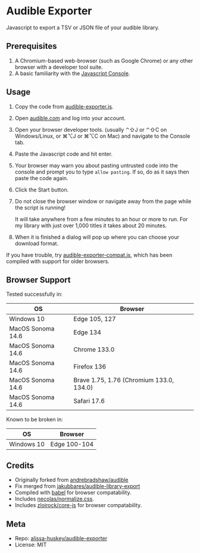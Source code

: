 Audible Exporter
================

Javascript to export a TSV or JSON file of your audible library.

Prerequisites
-------------

1. A Chromium-based web-browser (such as Google Chrome) or any other browser
   with a developer tool suite.
2. A basic familiarity with the
   [Javascript Console](https://developer.chrome.com/docs/devtools/console/javascript/).

Usage
-----

1. Copy the code from [audible-exporter.js](dist/audible-exporter.js).
1. Open [audible.com](http://audible.com) and log into your account.
1. Open your browser developer tools. (usually ⌃⇧J or ⌃⇧C on Windows/Linux, or
   ⌘⌥J or ⌘⌥C on Mac) and navigate to the Console tab.
1. Paste the Javascript code and hit enter.
1. Your browser may warn you about pasting untrusted code into the console and
   prompt you to type `allow pasting`. If so, do as it says then paste the code again.
1. Click the Start button.
1. Do not close the browser window or navigate away from the page while the script is running!

   It will take anywhere from a few minutes to an hour or more to run. For my
   library with just over 1,000 titles it takes about 20 minutes.
1. When it is finished a dialog will pop up where you can choose your download format.


If you have trouble, try
[audible-exporter-compat.js](dist/audible-exporter-compat.js), which has been
compiled with support for older browsers.

Browser Support
---------------

Tested successfully in:

| OS                | Browser                                     |
|-------------------|---------------------------------------------|
| Windows 10        | Edge     105, 127                           |
| MacOS Sonoma 14.6 | Edge     134                                |
| MacOS Sonoma 14.6 | Chrome   133.0                              |
| MacOS Sonoma 14.6 | Firefox  136                                |
| MacOS Sonoma 14.6 | Brave    1.75, 1.76 (Chromium 133.0, 134.0) |
| MacOS Sonoma 14.6 | Safari   17.6                               |

Known to be broken in:

| OS                | Browser          |
|-------------------|------------------|
| Windows 10        | Edge     100-104 |

Credits
-------

* Originally forked from [andrebradshaw/audible](https://github.com/andrebradshaw/audible)
* Fix merged from [jakubbares/audible-library-export](https://github.com/jakubbares/audible-library-export)
* Compiled with [babel](https://babeljs.io/) for browser compatability.
* Includes [necolas/normalize.css](https://github.com/necolas/normalize.css/).
* Includes [zloirock/core-js](https://github.com/zloirock/core-js) for browser compatability.

Meta
----

* Repo: [alissa-huskey/audible-exporter](https://github.com/alissa-huskey/audible-exporter)
* License: MIT
